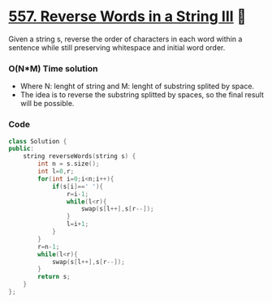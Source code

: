 # [557. Reverse Words in a String III](https://leetcode.com/problems/reverse-words-in-a-string-iii/) 🌟

Given a string s, reverse the order of characters in each word within a sentence while still preserving whitespace and initial word order.

### O(N\*M) Time solution

- Where N: lenght of string and M: lenght of substring splited by space.
- The idea is to reverse the substring splitted by spaces, so the final result will be possible.

### Code

```cpp
class Solution {
public:
    string reverseWords(string s) {
        int n = s.size();
        int l=0,r;
        for(int i=0;i<n;i++){
            if(s[i]==' '){
                r=i-1;
                while(l<r){
                    swap(s[l++],s[r--]);
                }
                l=i+1;
            }
        }
        r=n-1;
        while(l<r){
            swap(s[l++],s[r--]);
        }
        return s;
    }
};
```
